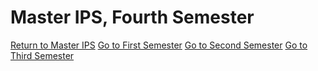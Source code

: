 # Master IPS, Fourth Semester

[Return to Master IPS](https://github.com/su6i/Master-IPS-2019)
[Go to First Semester](https://github.com/su6i/masterIpsSemester1)
[Go to Second Semester](https://github.com/su6i/masterIpsSemester2)
[Go to Third Semester](https://github.com/su6i/masterIpsSemester3)
